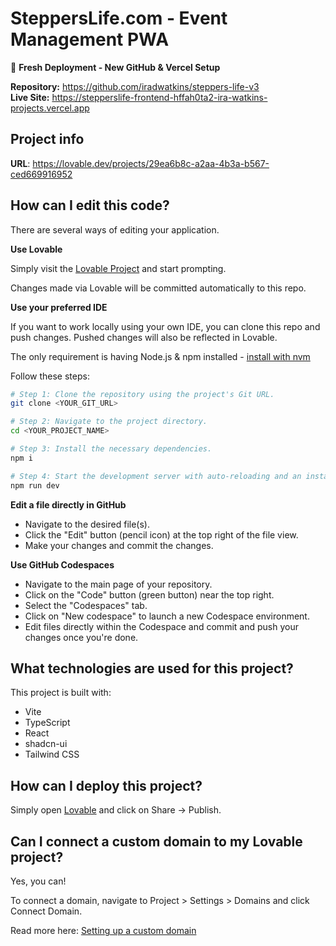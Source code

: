 # SteppersLife.com - Event Management PWA

🚀 **Fresh Deployment - New GitHub & Vercel Setup**

**Repository:** https://github.com/iradwatkins/steppers-life-v3  
**Live Site:** https://stepperslife-frontend-hffah0ta2-ira-watkins-projects.vercel.app

## Project info

**URL**: https://lovable.dev/projects/29ea6b8c-a2aa-4b3a-b567-ced669916952

## How can I edit this code?

There are several ways of editing your application.

**Use Lovable**

Simply visit the [Lovable Project](https://lovable.dev/projects/29ea6b8c-a2aa-4b3a-b567-ced669916952) and start prompting.

Changes made via Lovable will be committed automatically to this repo.

**Use your preferred IDE**

If you want to work locally using your own IDE, you can clone this repo and push changes. Pushed changes will also be reflected in Lovable.

The only requirement is having Node.js & npm installed - [install with nvm](https://github.com/nvm-sh/nvm#installing-and-updating)

Follow these steps:

```sh
# Step 1: Clone the repository using the project's Git URL.
git clone <YOUR_GIT_URL>

# Step 2: Navigate to the project directory.
cd <YOUR_PROJECT_NAME>

# Step 3: Install the necessary dependencies.
npm i

# Step 4: Start the development server with auto-reloading and an instant preview.
npm run dev
```

**Edit a file directly in GitHub**

- Navigate to the desired file(s).
- Click the "Edit" button (pencil icon) at the top right of the file view.
- Make your changes and commit the changes.

**Use GitHub Codespaces**

- Navigate to the main page of your repository.
- Click on the "Code" button (green button) near the top right.
- Select the "Codespaces" tab.
- Click on "New codespace" to launch a new Codespace environment.
- Edit files directly within the Codespace and commit and push your changes once you're done.

## What technologies are used for this project?

This project is built with:

- Vite
- TypeScript
- React
- shadcn-ui
- Tailwind CSS

## How can I deploy this project?

Simply open [Lovable](https://lovable.dev/projects/29ea6b8c-a2aa-4b3a-b567-ced669916952) and click on Share -> Publish.

## Can I connect a custom domain to my Lovable project?

Yes, you can!

To connect a domain, navigate to Project > Settings > Domains and click Connect Domain.

Read more here: [Setting up a custom domain](https://docs.lovable.dev/tips-tricks/custom-domain#step-by-step-guide)
